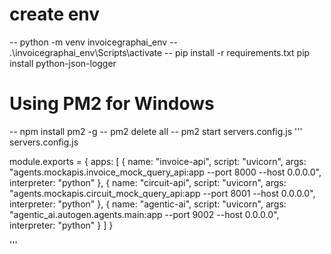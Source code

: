 # create env 
-- python -m venv invoicegraphai_env
-- .\invoicegraphai_env\Scripts\activate
-- pip install -r requirements.txt
pip install python-json-logger

# Using PM2 for Windows
-- npm install pm2 -g
-- pm2 delete all
-- pm2 start servers.config.js
'''
servers.config.js

module.exports = {
  apps: [
    {
      name: "invoice-api",
      script: "uvicorn",
      args: "agents.mockapis.invoice_mock_query_api:app --port 8000 --host 0.0.0.0",
      interpreter: "python"
    },
    {
      name: "circuit-api",
      script: "uvicorn",
      args: "agents.mockapis.circuit_mock_query_api:app --port 8001 --host 0.0.0.0",
      interpreter: "python"
    },
    {
      name: "agentic-ai",
      script: "uvicorn",
      args: "agentic_ai.autogen.agents.main:app --port 9002 --host 0.0.0.0",
      interpreter: "python"
    }
  ]
}

'''
